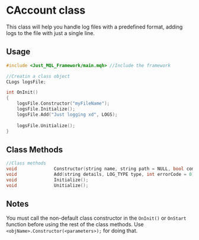 # CAccount class
This class will help you handle log files with a predefined format, adding logs to the file with just a single line. <br>

## Usage
```cpp
#include <Just_MQL_Framework/main.mqh> //Include the framework

//Creatin a class object
CLogs logsFile;

int OnInit()
{
    logsFile.Constructor("myFileName");
    logsFile.Initialize();
    logsFile.Add("Just logging xd", LOGS);
    
    logsFile.Unitialize();
}
```
## Class Methods
```cpp
//Class methods
void              Constructor(string name, string path = NULL, bool commonFlag = false);  //Class Constructor, call it in the OnInit()
void              Add(string details, LOG_TYPE type, int errorCode = 0);                  //Add a log to the file
void              Initialize();                                                           //Add the initialization line
void              Unitialize();                                                           //Add the deinitialization line
```

## Notes
You must call the non-default class constructor in the `OnInit()` or `OnStart` function before using the rest of the class methods. Use `<objName>.Constructor(<parameters>);` for doing that.